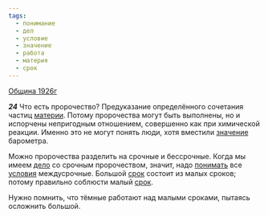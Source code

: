 ```yaml
---
tags:
  - понимание
  - дел
  - условие
  - значение
  - работа
  - материя
  - срок
---
```


[Община 1926г](https://127.0.0.1:4002/agni/1926)

___24___
Что есть пророчество? Предуказание определённого сочетания частиц [материи](../../../tags/#материя). Потому пророчества могут быть выполнены, но и испорчены непригодным отношением, совершенно как при химической реакции. Именно это не могут понять люди, хотя вместили [значение](../../../tags/#значение) барометра.   

Можно пророчества разделить на срочные и бессрочные. Когда мы имеем [дело](../../../tags/#дел) со срочным пророчеством, значит, надо [понимать](../../../tags/#понимание) все [условия](../../../tags/#условие) междусрочные. Большой [срок](../../../tags/#срок) состоит из малых сроков; потому правильно соблюсти малый [срок](../../../tags/#срок).   

Нужно помнить, что тёмные работают над малыми сроками, пытаясь осложнить большой.   

